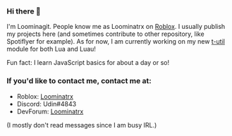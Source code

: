 ### Hi there 👋

I'm Loominagit. People know me as Loominatrx on [Roblox](https://www.roblox.com/users/1565283543/profile). I usually publish my projects here (and sometimes contribute to other repository, like Spotiflyer for example). As for now, I am currently working on my new [t-util](https://github.com/Loominagit/t-util) module for both Lua and Luau!

Fun fact: I learn JavaScript basics for about a day or so!

### If you'd like to contact me, contact me at:
- Roblox: [Loominatrx](https://www.roblox.com/users/1565283543/profile)
- Discord: Udin#4843
- DevForum: [Loominatrx](https://devforum.roblox.com/u/Loominatrx)

(I mostly don't read messages since I am busy IRL.)

<!--
**Loominagit/Loominagit** is a ✨ _special_ ✨ repository because its `README.md` (this file) appears on your GitHub profile.

Here are some ideas to get you started:

- 🔭 I’m currently working on ...
- 🌱 I’m currently learning ...
- 👯 I’m looking to collaborate on ...
- 🤔 I’m looking for help with ...
- 💬 Ask me about ...
- 📫 How to reach me: ...
- 😄 Pronouns: ...
- ⚡ Fun fact: ...
-->
